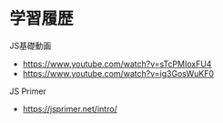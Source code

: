 # 学習履歴
JS基礎動画
- https://www.youtube.com/watch?v=sTcPMIoxFU4
- https://www.youtube.com/watch?v=ig3GosWuKF0

JS Primer
- https://jsprimer.net/intro/

